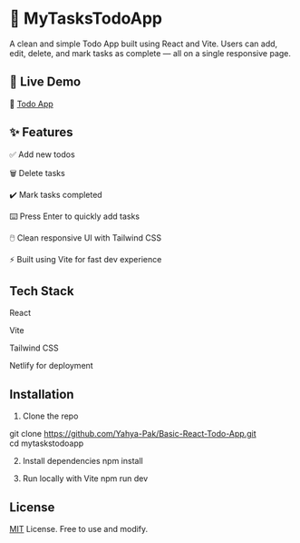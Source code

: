
# 📝 MyTasksTodoApp

A clean and simple Todo App built using React and Vite. Users can add, edit, delete, and mark tasks as complete — all on a single responsive page.


## 🚀 Live Demo

🔗 [Todo App](mytaskstodoapp.netlify.app)
## ✨ Features


✅ Add new todos

🗑️ Delete tasks

✔️ Mark tasks completed

⌨️ Press Enter to quickly add tasks

🖱️ Clean responsive UI with Tailwind CSS

⚡ Built using Vite for fast dev experience
## Tech Stack

React

Vite

Tailwind CSS

Netlify for deployment

## Installation

1. Clone the repo

git clone https://github.com/Yahya-Pak/Basic-React-Todo-App.git   
cd mytaskstodoapp

2. Install dependencies
npm install

3. Run locally with Vite
npm run dev



    
## License

[MIT](https://choosealicense.com/licenses/mit/)  License. Free to use and modify.

